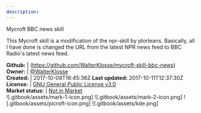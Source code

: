 ```yaml
---
description: 
---
```

Mycroft BBC news skill

This Mycroft skill is a modification of the npr-skill by jdorleans. Basically, all I have done is changed the URL from the latest NPR news feed to BBC Radio's latest news feed.

**Github:** | (https://github.com/WalterKlosse/mycroft-skill-bbc-news)  
**Owner:** | [@WalterKlosse](https://github.com/WalterKlosse)  
**Created:** | 2017-10-08T16:45:36Z  **Last updated:** 2017-10-11T12:37:30Z  
**License:** | [GNU General Public License v3.0](https://api.github.com/licenses/gpl-3.0)  
**Market status:** | [Not in Market](https://market.mycroft.ai/skill/)  
 ![.gitbook/assets/mark-1-icon.png]  ![.gitbook/assets/mark-2-icon.png]  ![.gitbook/assets/picroft-icon.png]  ![.gitbook/assets/kde.png]  

